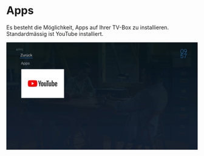 # Apps

Es besteht die Möglichkeit, Apps auf Ihrer TV-Box zu installieren. Standardmässig ist YouTube installiert.

![](../img/tv/apps.jpg) 